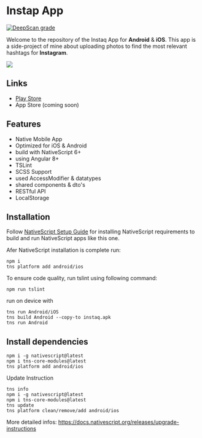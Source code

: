 # Instap App

[![DeepScan grade](https://deepscan.io/api/teams/4787/projects/6535/branches/55183/badge/grade.svg)](https://deepscan.io/dashboard#view=project&tid=4787&pid=6535&bid=55183)

Welcome to the repository of the Instaq App for **Android** & **iOS**. This app is a side-project of mine about uploading photos to find the most relevant hashtags for **Instagram**.

![](https://lh3.googleusercontent.com/UorfLyAg3i91YgbDioeiURsL6EsFWBGs_BF7Nsxck4rq5PYbXkv7KCKgmC069hTTXzI=s180-rw)

## Links 
  * [Play Store](https://play.google.com/store/apps/details?id=com.innocliq.instaq)
  * App Store (coming soon)

## Features

  * Native Mobile App
  * Optimized for iOS & Android
  * build with NativeScript 6+
  * using Angular 8+
  * TSLint
  * SCSS Support
  * used AccessModifier & datatypes
  * shared components & dto's
  * RESTful API
  * LocalStorage

## Installation

Follow [NativeScript Setup Guide](https://docs.nativescript.org/start/ns-setup-win) for installing NativeScript requirements to build and run NativeScript apps like this one.

Afer NativeScript installation is complete run:

```
npm i
tns platform add android/ios
```

To ensure code quality, run tslint using following command:

```
npm run tslint
```

run on device with

```
tns run Android/iOS
tns build Android --copy-to instaq.apk
tns run Android
```

## Install dependencies

```
npm i -g nativescript@latest
npm i tns-core-modules@latest
tns platform add android/ios
```

Update Instruction

```
tns info
npm i -g nativescript@latest
npm i tns-core-modules@latest
tns update
tns platform clean/remove/add android/ios
```
More detailed infos: https://docs.nativescript.org/releases/upgrade-instructions

